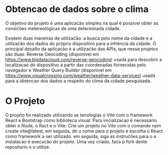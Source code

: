 # Obtencao de dados sobre o clima 
O objetivo do projeto é uma aplicaćão simples na qual é possível obter as consićões metereológicas de uma determinada cidade.

Existem duas maneiras de utilizaćão: a busca pelo nome da cidade e a utilizaćão dos dados do próprio dispositivo para a infrência da cidade.
O principal desafio da aplicaćão é a utilizaćão das APIs, que nesse projetos são duas: Reverse Geocoding (disponivel em https://www.bigdatacloud.com/reverse-geocoding) usada para descobrir a localizacao do dispositivo a partir das coordenadas fornecidas pelo navegador e Weather Query Builder (disponivel em https://www.visualcrossing.com/weather/weather-data-services) usada para a obtencao dos dados a respeito do clima da cidade pesquisada.

# O Projeto 
O projeto foi realizado utilizando as tenologias o  Vite com o framework React e Bootstrap como biblioteca visual.
Para inicializacao é necessário obter o Node, o Ract e o Vite.
Crie um projeto no Vite com o comando npm create vite@latest, em seguida, de u nome para o projeto e escolha o React como framework a ser utilizado. em seguida, siga as instrućões para o a instalacao e execućão do projeto. Uma vez criado, faća p fork deste repositorio e o utilize.
